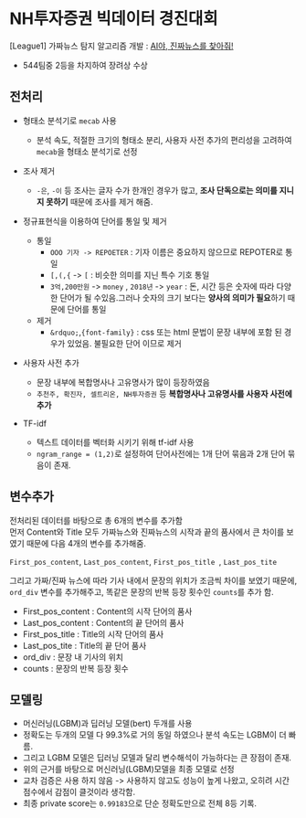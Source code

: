 # NH투자증권 빅데이터 경진대회
  
[League1] 가짜뉴스 탐지 알고리즘 개발 : [AI야, 진짜뉴스를 찾아줘!](https://dacon.io/competitions/official/235658/overview/description/)

- 544팀중 2등을 차지하여 장려상 수상


## 전처리

- 형태소 분석기로 `mecab` 사용
	- 분석 속도, 적절한 크기의 형태소 분리, 사용자 사전 추가의 편리성을 고려하여 `mecab`을 형태소 분석기로 선정
- 조사 제거
	- `-은`, `-이` 등 조사는 글자 수가 한개인 경우가 많고, **조사 단독으로는 의미를 지니지 못하기** 때문에 조사를 제거 해줌.
- 정규표현식을 이용하여 단어를 통일 및 제거
	- 통일
		- `OOO 기자 -> REPOETER` : 기자 이름은 중요하지 않으므로 REPOTER로 통일
		- `[,(,{` -> `[` : 비슷한 의미를 지닌 특수 기호 통일
		- `3억,200만원` -> `money` , `2018년` -> `year` : 돈, 시간 등은 숫자에 따라 다양한 단어가 될 수있음.그러나 숫자의 크기 보다는 **양사의 의미가 필요**하기 때문에 단어를 통일
	- 제거
		- `&rdquo;`,`{font-family}` : css 또는 html 문법이 문장 내부에 포함 된 경우가 있었음. 불필요한 단어 이므로 제거
	
	
- 사용자 사전 추가
	- 문장 내부에 복합명사나 고유명사가 많이 등장하였음
	- `추천주, 확진자, 셀트리온, NH투자증권` 등 **복합명사나 고유명사를 사용자 사전에 추가**

- TF-idf
  - 텍스트 데이터를 벡터화 시키기 위해 tf-idf 사용
  - `ngram_range = (1,2)`로 설정하여 단어사전에는 1개 단어 묶음과 2개 단어 묶음이 존재.

## 변수추가

전처리된 데이터를 바탕으로 총 6개의 변수를 추가함   
먼저 Content와 Title 모두 가짜뉴스와 진짜뉴스의 시작과 끝의 품사에서 큰 차이를 보였기 때문에 다음 4개의 변수를 추가해줌. 
<br/>  

`First_pos_content`, `Last_pos_content`, `First_pos_title `, `Last_pos_tite `  

그리고 가짜/진짜 뉴스에 따라 기사 내에서 문장의 위치가 조금씩 차이를 보였기 때문에, `ord_div` 변수를 추가해주고, 똑같은 문장의 반복 등장 횟수인 `counts`를 추가 함.

- First_pos_content : Content의 시작 단어의 품사
- Last_pos_content : Content의 끝 단어의 품사
- First_pos_title : Title의 시작 단어의 품사
- Last_pos_tite : Title의 끝 단어 품사
- ord_div : 문장 내 기사의 위치
- counts : 문장의 반복 등장 횟수

## 모델링

- 머신러닝(LGBM)과 딥러닝 모델(bert) 두개를 사용
- 정확도는 두개의 모델 다 99.3%로 거의 동일 하였으나 분석 속도는 LGBM이 더 빠름.
- 그리고 LGBM 모델은 딥러닝 모델과 달리 변수해석이 가능하다는 큰 장점이 존재.
- 위의 근거를 바탕으로 머신러닝(LGBM)모델을 최종 모델로 선정
- 교차 검증은 사용 하지 않음 -> 사용하지 않고도 성능이 높게 나왔고, 오히려 시간 점수에서 감점이 클것이라 생각함.
- 최종 private score는 `0.99183`으로 단순 정확도만으로 전체 8등 기록.


